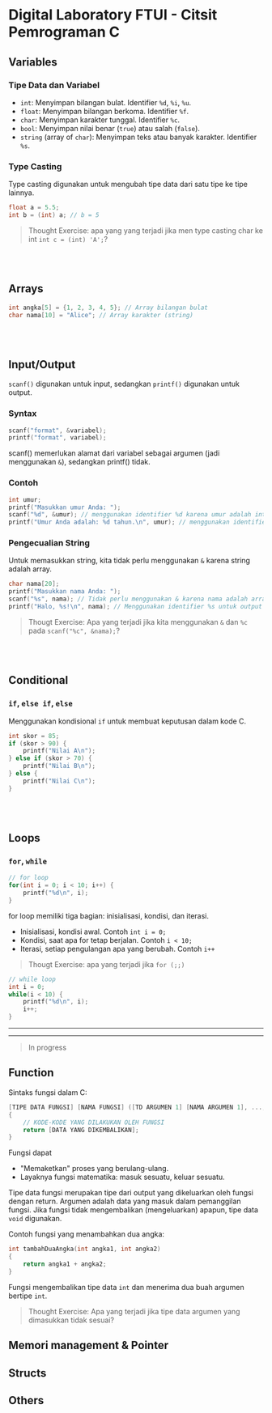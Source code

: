 # Digital Laboratory FTUI - Citsit Pemrograman C

## Variables

### Tipe Data dan Variabel
- `int`: Menyimpan bilangan bulat. Identifier `%d`, `%i`, `%u`.
- `float`: Menyimpan bilangan berkoma. Identifier `%f`.
- `char`: Menyimpan karakter tunggal. Identifier `%c`.
- `bool`: Menyimpan nilai benar (`true`) atau salah (`false`).
- `string` (array of `char`): Menyimpan teks atau banyak karakter. Identifier `%s`.

### Type Casting
Type casting digunakan untuk mengubah tipe data dari satu tipe ke tipe lainnya.

```c
float a = 5.5;
int b = (int) a; // b = 5
```

> Thought Exercise: apa yang yang terjadi jika men type casting char ke int `int c = (int) 'A';`?

<br/>
<br/>

## Arrays
```c
int angka[5] = {1, 2, 3, 4, 5}; // Array bilangan bulat
char nama[10] = "Alice"; // Array karakter (string)
```

<br/>
<br/>

## Input/Output
`scanf()` digunakan untuk input, sedangkan `printf()` digunakan untuk output.

### Syntax
```c
scanf("format", &variabel);
printf("format", variabel);
```
scanf() memerlukan alamat dari variabel sebagai argumen (jadi menggunakan `&`), sedangkan printf() tidak.

### Contoh
```c
int umur;
printf("Masukkan umur Anda: ");
scanf("%d", &umur); // menggunakan identifier %d karena umur adalah integer
printf("Umur Anda adalah: %d tahun.\n", umur); // menggunakan identifier %d untuk output
```

### Pengecualian String
Untuk memasukkan string, kita tidak perlu menggunakan `&` karena string adalah array.

```c
char nama[20];
printf("Masukkan nama Anda: ");
scanf("%s", nama); // Tidak perlu menggunakan & karena nama adalah array
printf("Halo, %s!\n", nama); // Menggunakan identifier %s untuk output
```

> Thougt Exercise: Apa yang terjadi jika kita menggunakan `&` dan `%c` pada `scanf("%c", &nama);`? 

<br/>
<br/>

## Conditional

### `if`, `else if`, `else`
Menggunakan kondisional `if` untuk membuat keputusan dalam kode C.

```c
int skor = 85;
if (skor > 90) {
    printf("Nilai A\n");
} else if (skor > 70) {
    printf("Nilai B\n");
} else {
    printf("Nilai C\n");
}
```

<br/>
<br/>

## Loops

### `for`, `while`

```c
// for loop
for(int i = 0; i < 10; i++) {
    printf("%d\n", i);
}
```
for loop memiliki tiga bagian: inisialisasi, kondisi, dan iterasi.
- Inisialisasi, kondisi awal. Contoh `int i = 0;`
- Kondisi, saat apa for tetap berjalan. Contoh `i < 10;`
- Iterasi, setiap pengulangan apa yang berubah. Contoh `i++`

> Thougt Exercise: apa yang terjadi jika `for (;;)`

```c
// while loop
int i = 0;
while(i < 10) {
    printf("%d\n", i);
    i++;
}
```

---
---
> In progress 

## Function
Sintaks fungsi dalam C:
```c
[TIPE DATA FUNGSI] [NAMA FUNGSI] ([TD ARGUMEN 1] [NAMA ARGUMEN 1], ..., [TD ARGUMEN N] [NAMA ARGUMEN N])
{
    // KODE-KODE YANG DILAKUKAN OLEH FUNGSI
    return [DATA YANG DIKEMBALIKAN];
}
```
Fungsi dapat
- "Memaketkan" proses yang berulang-ulang.
- Layaknya fungsi matematika: masuk sesuatu, keluar sesuatu.

Tipe data fungsi merupakan tipe dari output yang dikeluarkan oleh fungsi dengan return. Argumen adalah data yang masuk dalam pemanggilan fungsi. Jika fungsi tidak mengembalikan (mengeluarkan) apapun, tipe data `void` digunakan.

Contoh fungsi yang menambahkan dua angka:
```c
int tambahDuaAngka(int angka1, int angka2)
{
    return angka1 + angka2;
}
```
Fungsi mengembalikan tipe data `int` dan menerima dua buah argumen bertipe `int`.
> Thought Exercise: Apa yang terjadi jika tipe data argumen yang dimasukkan tidak sesuai?


## Memori management & Pointer

## Structs

## Others

